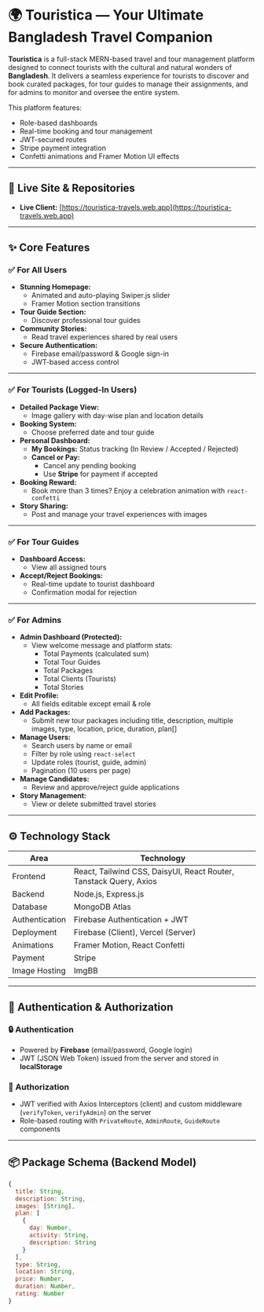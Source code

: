 # 🌍 Touristica — Your Ultimate Bangladesh Travel Companion

**Touristica** is a full-stack MERN-based travel and tour management platform designed to connect tourists with the cultural and natural wonders of **Bangladesh**. It delivers a seamless experience for tourists to discover and book curated packages, for tour guides to manage their assignments, and for admins to monitor and oversee the entire system.

This platform features:
- Role-based dashboards
- Real-time booking and tour management
- JWT-secured routes
- Stripe payment integration
- Confetti animations and Framer Motion UI effects

---

## 🚀 Live Site & Repositories

- **Live Client:** [https://touristica-travels.web.app](https://touristica-travels.web.app)


---

## ✨ Core Features

### ✅ For All Users

- **Stunning Homepage:** 
  - Animated and auto-playing Swiper.js slider
  - Framer Motion section transitions
- **Tour Guide Section:** 
  - Discover professional tour guides
- **Community Stories:** 
  - Read travel experiences shared by real users
- **Secure Authentication:** 
  - Firebase email/password & Google sign-in
  - JWT-based access control

---

### ✅ For Tourists (Logged-In Users)

- **Detailed Package View:** 
  - Image gallery with day-wise plan and location details
- **Booking System:** 
  - Choose preferred date and tour guide
- **Personal Dashboard:**
  - **My Bookings:** Status tracking (In Review / Accepted / Rejected)
  - **Cancel or Pay:** 
    - Cancel any pending booking
    - Use **Stripe** for payment if accepted
- **Booking Reward:**
  - Book more than 3 times? Enjoy a celebration animation with `react-confetti`
- **Story Sharing:** 
  - Post and manage your travel experiences with images

---

### ✅ For Tour Guides

- **Dashboard Access:** 
  - View all assigned tours
- **Accept/Reject Bookings:**
  - Real-time update to tourist dashboard
  - Confirmation modal for rejection

---

### ✅ For Admins

- **Admin Dashboard (Protected):**
  - View welcome message and platform stats:
    - Total Payments (calculated sum)
    - Total Tour Guides
    - Total Packages
    - Total Clients (Tourists)
    - Total Stories
- **Edit Profile:** 
  - All fields editable except email & role
- **Add Packages:**
  - Submit new tour packages including title, description, multiple images, type, location, price, duration, plan[]
- **Manage Users:**
  - Search users by name or email
  - Filter by role using `react-select`
  - Update roles (tourist, guide, admin)
  - Pagination (10 users per page)
- **Manage Candidates:**
  - Review and approve/reject guide applications
- **Story Management:**
  - View or delete submitted travel stories

---

## ⚙️ Technology Stack

| Area        | Technology                                                                 |
|-------------|-----------------------------------------------------------------------------|
| Frontend    | React, Tailwind CSS, DaisyUI, React Router, Tanstack Query, Axios          |
| Backend     | Node.js, Express.js                                                        |
| Database    | MongoDB Atlas                                                              |
| Authentication | Firebase Authentication + JWT                                           |
| Deployment  | Firebase (Client), Vercel (Server)                                         |
| Animations  | Framer Motion, React Confetti                                              |
| Payment     | Stripe                                                                     |
| Image Hosting | ImgBB                                                                    |

---

## 🔐 Authentication & Authorization

### 🔒 Authentication

- Powered by **Firebase** (email/password, Google login)
- JWT (JSON Web Token) issued from the server and stored in **localStorage**

### 🔐 Authorization

- JWT verified with Axios Interceptors (client) and custom middleware (`verifyToken`, `verifyAdmin`) on the server
- Role-based routing with `PrivateRoute`, `AdminRoute`, `GuideRoute` components

---

## 📦 Package Schema (Backend Model)

```js
{
  title: String,
  description: String,
  images: [String],
  plan: [
    {
      day: Number,
      activity: String,
      description: String
    }
  ],
  type: String,
  location: String,
  price: Number,
  duration: Number,
  rating: Number
}
